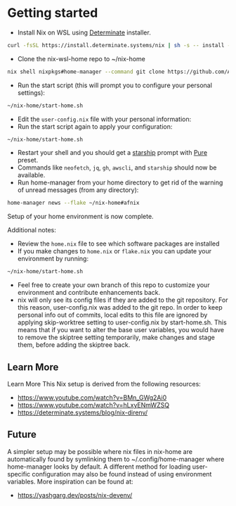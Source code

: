 # Getting started

* Install Nix on WSL using [Determinate](https://docs.determinate.systems/) installer.
```sh
curl -fsSL https://install.determinate.systems/nix | sh -s -- install --determinate
```

* Clone the nix-wsl-home repo to ~/nix-home

```sh
nix shell nixpkgs#home-manager --command git clone https://github.com/American-Forests/nix-wsl-home.git nix-home
```

* Run the start script (this will prompt you to configure your personal settings):
```sh
~/nix-home/start-home.sh
```

* Edit the `user-config.nix` file with your personal information:
* Run the start script again to apply your configuration:
```sh
~/nix-home/start-home.sh
```

* Restart your shell and you should get a [starship](https://starship.rs/) prompt with [Pure](https://starship.rs/presets/pure-preset#pure-preset) preset.
* Commands like `neofetch`, `jq`, `gh`, `awscli`, and `starship` should now be available.
* Run home-manager from your home directory to get rid of the warning of unread messages (from any directory):
```sh
home-manager news --flake ~/nix-home#afnix
```

Setup of your home environment is now complete.

Additional notes:
* Review the `home.nix` file to see which software packages are installed
* If you make changes to `home.nix` or `flake.nix` you can update your environment by running:
```sh
~/nix-home/start-home.sh
```
* Feel free to create your own branch of this repo to customize your environment and contribute enhancements back.
* nix will only see its config files if they are added to the git repository.  For this reason, user-config.nix was added to the git repo.  In order to keep personal info out of commits, local edits to this file are ignored by applying skip-worktree setting to user-config.nix by start-home.sh.  This means that if you want to alter the base user variables, you would have to remove the skiptree setting temporarily, make changes and stage them, before adding the skiptree back.

## Learn More

Learn More
This Nix setup is derived from the following resources:
- https://www.youtube.com/watch?v=BMn_GWg2Ai0
- https://www.youtube.com/watch?v=hLxyENmWZSQ
- https://determinate.systems/blog/nix-direnv/

## Future

A simpler setup may be possible where nix files in nix-home are automatically found by symlinking them to ~/.config/home-manager where home-manager looks by default.  A different method for loading user-specific configuration may also be found instead of using environment variables.  More inspiration can be found at:
- https://yashgarg.dev/posts/nix-devenv/